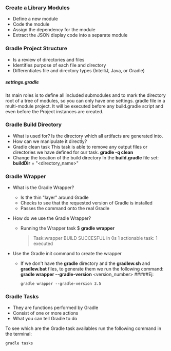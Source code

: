 ### Create a Library Modules
* Define a new module
* Code the module
* Assign the dependency for the module
* Extract the JSON display code into a separate module

### Gradle Project Structure
* Is a review of directories and files
* Identifies purpose of each file and directory
* Differentiates file and directory types (IntelliJ, Java, or Gradle)

##### settings.gradle
Its main roles is to define all included submodules and to mark the directory root of a tree of modules, so you can only have one settings. gradle file in a multi-module project.
It will be executed before any build.gradle script and even before the Project instances are created.

### Gradle Build Directory
* What is used for?
  Is the directory which all artifacts are generated into.
* How can we manipulate it directly?
* Gradle clean task
  This task is able to remove any output files or directories we have defined for our task.
  **gradle -q clean**
* Change the location of the build directory
  In the **build.gradle** file set:
  **buildDir** = "<directory_name>"
  
### Gradle Wrapper
* What is the Gradle Wrapper?
  * Is the thin "layer" around Gradle
  * Checks to see that the requested version of Gradle is installed
  * Passes the command onto the real Gradle
* How do we use the Gradle Wrapper?
  * Running the Wrapper task
    $ **gradle wrapper**
    > Task:wrapper
    BUILD SUCCESFUL in 0s
    1 actionable task: 1 executed  
 
* Use the Gradle init command to create the wrapper
  * If we don't have the **gradle** directory and the **gradlew.sh** and **gradlew.bat** files, to generate them we run the following command:
    **gradle wrapper --gradle-version** <version_number>
    #####Ej:
    ```
    gradle wrapper --gradle-version 3.5 
    ```
### Gradle Tasks
* They are functions performed by Gradle
* Consist of one or more actions
* What you can tell Gradle to do

To see which are the Gradle task availables run the following command in the terminal:
``` 
gradle tasks
```